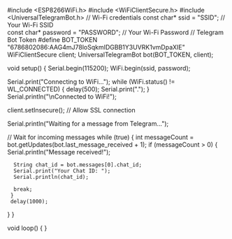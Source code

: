 #include <ESP8266WiFi.h> 
#include <WiFiClientSecure.h> 
#include <UniversalTelegramBot.h> 
// Wi-Fi credentials 
const char* ssid = "SSID"; // Your Wi-Fi SSID  
const char* password = "PASSWORD";   // Your Wi-Fi Password 
// Telegram Bot Token 
#define BOT_TOKEN "6786802086:AAG4mJ78loSqkmIDGBB1Y3UVRK1vmDpaXIE" 
WiFiClientSecure client; 
UniversalTelegramBot bot(BOT_TOKEN, client); 
 
void setup() { 
   Serial.begin(115200); 
   WiFi.begin(ssid, password); 
 
   Serial.print("Connecting to WiFi..."); 
   while (WiFi.status() != WL_CONNECTED) { 
     delay(500); 
     Serial.print("."); 
   } 
   Serial.println("\nConnected to WiFi!"); 
 
   client.setInsecure();  // Allow SSL connection 
 
Serial.println("Waiting for a message from Telegram..."); 
 
   // Wait for incoming messages 
   while (true) { 
     int messageCount = bot.getUpdates(bot.last_message_received + 1); 
     if (messageCount > 0) { 
      Serial.println("Message received!"); 
 
      String chat_id = bot.messages[0].chat_id; 
      Serial.print("Your Chat ID: "); 
      Serial.println(chat_id); 
 
      break; 
     } 
     delay(1000); 
   } 
} 
 
void loop() { 
} 
